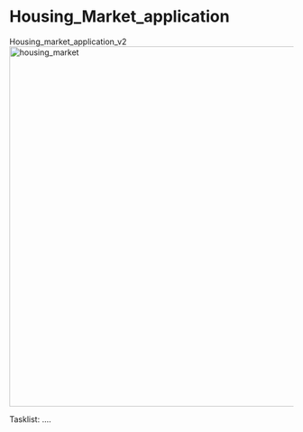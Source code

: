# Housing_Market_application
Housing_market_application_v2
<img width="639" alt="housing_market" src="https://user-images.githubusercontent.com/71639133/183844571-fc433dee-93a4-4760-b253-3546b4aac2e5.png">


Tasklist:
....
